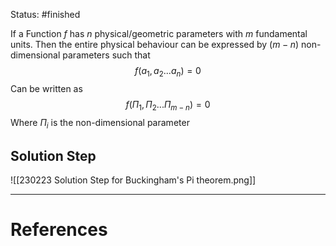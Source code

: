 Status: #finished 

If a Function $f$ has $n$ physical/geometric parameters with $m$ fundamental units. Then the entire physical behaviour can be expressed by $(m−n)$ non-dimensional parameters such that
$$
f(a_1,a_2...a_n)=0
$$
Can be written as 
$$
f(\Pi_1,\Pi_2...\Pi_{m-n})=0
$$
Where $\Pi_i$ is the non-dimensional parameter

## Solution Step
![[230223 Solution Step for Buckingham's Pi theorem.png]]




---
# References
